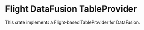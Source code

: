 # Flight DataFusion TableProvider

This crate implements a Flight-based TableProvider for DataFusion.
